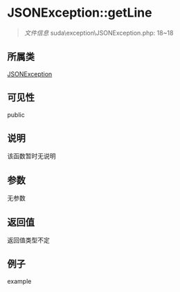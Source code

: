 # JSONException::getLine



> *文件信息* suda\exception\JSONException.php: 18~18

## 所属类 

[JSONException](../JSONException.md)

## 可见性

 public 

## 说明

该函数暂时无说明


## 参数


无参数


## 返回值

返回值类型不定


## 例子

example